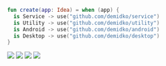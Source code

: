```kotlin
fun create(app: Idea) = when (app) {
  is Service -> use("github.com/demidko/service")
  is Utility -> use("github.com/demidko/utility")
  is Android -> use("github.com/demidko/android")
  is Desktop -> use("github.com/demidko/desktop")
}
```
[![](https://img.shields.io/badge/kotlin-microservice-orange?style=for-the-badge&logo=kotlin)](https://github.com/demidko/service/generate)
[![](https://img.shields.io/badge/c++23-utility-blue?style=for-the-badge&logo=c++)](https://github.com/demidko/utility/generate)
[![](https://img.shields.io/badge/kotlin-service-orange?style=for-the-badge&logo=appveyor)](https://github.com/demidko/android/generate)
[![](https://img.shields.io/badge/kotlin-service-orange?style=for-the-badge&logo=appveyor)](https://github.com/demidko/desktop/generate)
